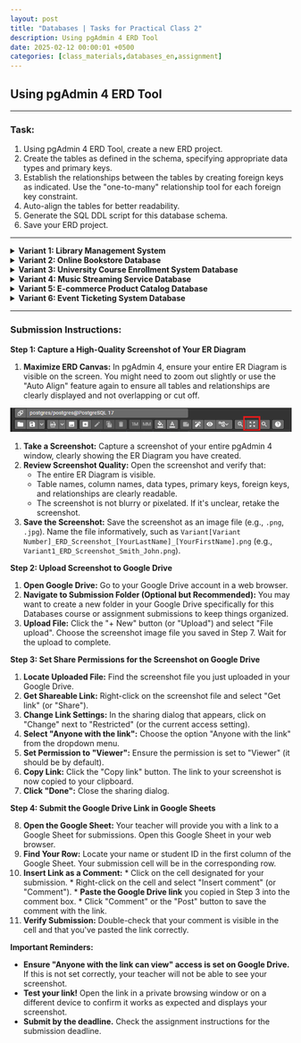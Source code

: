 ```yaml
---
layout: post
title: "Databases | Tasks for Practical Class 2"
description: Using pgAdmin 4 ERD Tool
date: 2025-02-12 00:00:01 +0500
categories: [class_materials,databases_en,assignment]
---
```


## Using pgAdmin 4 ERD Tool

---

### Task:

1.  Using pgAdmin 4 ERD Tool, create a new ERD project.
2.  Create the tables as defined in the schema, specifying appropriate data types and primary keys.
3.  Establish the relationships between the tables by creating foreign keys as indicated. Use the "one-to-many" relationship tool for each foreign key constraint. 
4.  Auto-align the tables for better readability.
5.  Generate the SQL DDL script for this database schema.
6.  Save your ERD project.

---

<details markdown="1">
<summary><strong>Variant 1: Library Management System</strong></summary>

**Scenario:** Design a database for a small library to manage its collection of books, authors, borrowers, and loans.

**Database Schema:**

*   **Tables:**
    *   `Books`:
        *   `book_id` (integer, Primary Key) - Unique identifier for each book.
        *   `title` (character varying) - Title of the book.
        *   `isbn` (character varying) - International Standard Book Number.
        *   `publication_year` (integer) - Year of publication.
        *   `genre` (character varying) - Genre of the book.
    *   `Authors`:
        *   `author_id` (integer, Primary Key) - Unique identifier for each author.
        *   `first_name` (character varying) - Author's first name.
        *   `last_name` (character varying) - Author's last name.
    *   `Book_Authors`: (Intersection table for many-to-many relationship between Books and Authors)
        *   `book_id` (integer, Foreign Key referencing `Books(book_id)`)
        *   `author_id` (integer, Foreign Key referencing `Authors(author_id)`)
        *   **(Composite Primary Key: `book_id`, `author_id`)**
    *   `Borrowers`:
        *   `borrower_id` (integer, Primary Key) - Unique identifier for each borrower.
        *   `first_name` (character varying) - Borrower's first name.
        *   `last_name` (character varying) - Borrower's last name.
        *   `address` (character varying) - Borrower's address.
        *   `phone_number` (character varying) - Borrower's phone number.
    *   `Loans`:
        *   `loan_id` (integer, Primary Key) - Unique identifier for each loan.
        *   `book_id` (integer, Foreign Key referencing `Books(book_id)`)
        *   `borrower_id` (integer, Foreign Key referencing `Borrowers(borrower_id)`)
        *   `loan_date` (date) - Date when the book was borrowed.
        *   `return_date` (date, Nullable) - Date when the book was returned (can be null if not yet returned).

*   **Relationships:**
    *   One-to-many relationship between `Authors` and `Book_Authors` (One Author can write multiple books).
    *   One-to-many relationship between `Books` and `Book_Authors` (One Book can be written by multiple authors).
    *   One-to-many relationship between `Books` and `Loans` (One Book can be loaned multiple times).
    *   One-to-many relationship between `Borrowers` and `Loans` (One Borrower can take out multiple loans).

</details>

<details markdown="1">
<summary><strong>Variant 2: Online Bookstore Database</strong></summary>

**Scenario:** Design a database for an online bookstore to manage books, authors, customers, orders, and publishers.

**Database Schema:**

*   **Tables:**
    *   `Books`:
        *   `book_id` (integer, Primary Key)
        *   `title` (character varying)
        *   `isbn` (character varying)
        *   `publication_year` (integer)
        *   `price` (numeric)
        *   `publisher_id` (integer, Foreign Key referencing `Publishers(publisher_id)`)
    *   `Authors`:
        *   `author_id` (integer, Primary Key)
        *   `first_name` (character varying)
        *   `last_name` (character varying)
    *   `Book_Authors`: (Intersection table)
        *   `book_id` (integer, Foreign Key referencing `Books(book_id)`)
        *   `author_id` (integer, Foreign Key referencing `Authors(author_id)`)
        *   **(Composite Primary Key: `book_id`, `author_id`)**
    *   `Customers`:
        *   `customer_id` (integer, Primary Key)
        *   `first_name` (character varying)
        *   `last_name` (character varying)
        *   `email` (character varying)
        *   `address` (character varying)
    *   `Publishers`:
        *   `publisher_id` (integer, Primary Key)
        *   `publisher_name` (character varying)
        *   `publisher_address` (character varying)
    *   `Orders`:
        *   `order_id` (integer, Primary Key)
        *   `customer_id` (integer, Foreign Key referencing `Customers(customer_id)`)
        *   `order_date` (date)
    *   `Order_Items`: (Intersection table for many-to-many relationship between Orders and Books)
        *   `order_item_id` (integer, Primary Key) - Unique identifier for each item in an order.
        *   `order_id` (integer, Foreign Key referencing `Orders(order_id)`)
        *   `book_id` (integer, Foreign Key referencing `Books(book_id)`)
        *   `quantity` (integer)
        *   `price` (numeric) - Price of the book at the time of order (could be different from current book price).

*   **Relationships:**
    *   One-to-many relationship between `Authors` and `Book_Authors`.
    *   One-to-many relationship between `Books` and `Book_Authors`.
    *   One-to-many relationship between `Publishers` and `Books`.
    *   One-to-many relationship between `Customers` and `Orders`.
    *   One-to-many relationship between `Orders` and `Order_Items`.
    *   One-to-many relationship between `Books` and `Order_Items`.

</details>

<details markdown="1">
<summary><strong>Variant 3: University Course Enrollment System Database</strong></summary>

**Scenario:** Design a database for a university to manage students, courses, professors, departments, and course enrollments.

**Database Schema:**

*   **Tables:**
    *   `Students`:
        *   `student_id` (integer, Primary Key)
        *   `first_name` (character varying)
        *   `last_name` (character varying)
        *   `major` (character varying)
    *   `Courses`:
        *   `course_id` (integer, Primary Key)
        *   `course_name` (character varying)
        *   `course_code` (character varying)
        *   `credits` (integer)
        *   `department_id` (integer, Foreign Key referencing `Departments(department_id)`)
    *   `Professors`:
        *   `professor_id` (integer, Primary Key)
        *   `first_name` (character varying)
        *   `last_name` (character varying)
        *   `department_id` (integer, Foreign Key referencing `Departments(department_id)`)
    *   `Departments`:
        *   `department_id` (integer, Primary Key)
        *   `department_name` (character varying)
        *   `building` (character varying)
    *   `Enrollments`: (Intersection table - represents a student enrolled in a course taught by a professor)
        *   `enrollment_id` (integer, Primary Key) - Unique identifier for each enrollment record.
        *   `student_id` (integer, Foreign Key referencing `Students(student_id)`)
        *   `course_id` (integer, Foreign Key referencing `Courses(course_id)`)
        *   `professor_id` (integer, Foreign Key referencing `Professors(professor_id)`)
        *   `semester` (character varying) - e.g., "Fall 2024", "Spring 2025".
        *   `grade` (character varying, Nullable) - Grade received by the student (can be null if course is in progress).

*   **Relationships:**
    *   One-to-many relationship between `Departments` and `Courses`.
    *   One-to-many relationship between `Departments` and `Professors`.
    *   One-to-many relationship between `Students` and `Enrollments`.
    *   One-to-many relationship between `Courses` and `Enrollments`.
    *   One-to-many relationship between `Professors` and `Enrollments`.

</details>

<details markdown="1">
<summary><strong>Variant 4: Music Streaming Service Database</strong></summary>

**Scenario:** Design a database for a music streaming service to manage artists, albums, songs, users, and playlists.

**Database Schema:**

*   **Tables:**
    *   `Artists`:
        *   `artist_id` (integer, Primary Key)
        *   `artist_name` (character varying)
        *   `genre` (character varying)
    *   `Albums`:
        *   `album_id` (integer, Primary Key)
        *   `album_name` (character varying)
        *   `artist_id` (integer, Foreign Key referencing `Artists(artist_id)`)
        *   `release_year` (integer)
    *   `Songs`:
        *   `song_id` (integer, Primary Key)
        *   `song_name` (character varying)
        *   `album_id` (integer, Foreign Key referencing `Albums(album_id)`)
        *   `track_number` (integer)
        *   `duration` (integer) - Duration in seconds.
    *   `Users`:
        *   `user_id` (integer, Primary Key)
        *   `username` (character varying, unique)
        *   `email` (character varying, unique)
        *   `registration_date` (date)
    *   `Playlists`:
        *   `playlist_id` (integer, Primary Key)
        *   `playlist_name` (character varying)
        *   `user_id` (integer, Foreign Key referencing `Users(user_id)`)
        *   `creation_date` (date)
    *   `Playlist_Songs`: (Intersection table)
        *   `playlist_id` (integer, Foreign Key referencing `Playlists(playlist_id)`)
        *   `song_id` (integer, Foreign Key referencing `Songs(song_id)`)
        *   **(Composite Primary Key: `playlist_id`, `song_id`)**
        *   `added_date` (timestamp)

*   **Relationships:**
    *   One-to-many relationship between `Artists` and `Albums`.
    *   One-to-many relationship between `Albums` and `Songs`.
    *   One-to-many relationship between `Users` and `Playlists`.
    *   One-to-many relationship between `Playlists` and `Playlist_Songs`.
    *   One-to-many relationship between `Songs` and `Playlist_Songs`.

</details>

<details markdown="1">
<summary><strong>Variant 5: E-commerce Product Catalog Database</strong></summary>

**Scenario:** Design a database for an e-commerce platform to manage products, categories, brands, suppliers, and product reviews.

**Database Schema:**

*   **Tables:**
    *   `Products`:
        *   `product_id` (integer, Primary Key)
        *   `product_name` (character varying)
        *   `description` (text)
        *   `price` (numeric)
        *   `category_id` (integer, Foreign Key referencing `Categories(category_id)`)
        *   `brand_id` (integer, Foreign Key referencing `Brands(brand_id)`)
        *   `supplier_id` (integer, Foreign Key referencing `Suppliers(supplier_id)`)
    *   `Categories`:
        *   `category_id` (integer, Primary Key)
        *   `category_name` (character varying)
    *   `Brands`:
        *   `brand_id` (integer, Primary Key)
        *   `brand_name` (character varying)
    *   `Suppliers`:
        *   `supplier_id` (integer, Primary Key)
        *   `supplier_name` (character varying)
        *   `supplier_contact` (character varying)
    *   `Product_Reviews`:
        *   `review_id` (integer, Primary Key)
        *   `product_id` (integer, Foreign Key referencing `Products(product_id)`)
        *   `rating` (integer) - e.g., 1 to 5 stars.
        *   `comment` (text, Nullable)
        *   `review_date` (timestamp)

*   **Relationships:**
    *   One-to-many relationship between `Categories` and `Products`.
    *   One-to-many relationship between `Brands` and `Products`.
    *   One-to-many relationship between `Suppliers` and `Products`.
    *   One-to-many relationship between `Products` and `Product_Reviews`.

</details>

<details markdown="1">
<summary><strong>Variant 6: Event Ticketing System Database</strong></summary>

**Scenario:** Design a database for an event ticketing system to manage events, venues, tickets, customers, and orders.

**Database Schema:**

*   **Tables:**
    *   `Events`:
        *   `event_id` (integer, Primary Key)
        *   `event_name` (character varying)
        *   `event_date` (timestamp)
        *   `venue_id` (integer, Foreign Key referencing `Venues(venue_id)`)
    *   `Venues`:
        *   `venue_id` (integer, Primary Key)
        *   `venue_name` (character varying)
        *   `venue_address` (character varying)
        *   `capacity` (integer)
    *   `Tickets`:
        *   `ticket_id` (integer, Primary Key)
        *   `event_id` (integer, Foreign Key referencing `Events(event_id)`)
        *   `ticket_type` (character varying) - e.g., "General Admission", "VIP".
        *   `price` (numeric)
        *   `quantity_available` (integer)
    *   `Customers`:
        *   `customer_id` (integer, Primary Key)
        *   `first_name` (character varying)
        *   `last_name` (character varying)
        *   `email` (character varying)
    *   `Orders`:
        *   `order_id` (integer, Primary Key)
        *   `customer_id` (integer, Foreign Key referencing `Customers(customer_id)`)
        *   `order_date` (timestamp)
    *   `Order_Tickets`: (Intersection table)
        *   `order_ticket_id` (integer, Primary Key) - Unique identifier for each ticket item in an order.
        *   `order_id` (integer, Foreign Key referencing `Orders(order_id)`)
        *   `ticket_id` (integer, Foreign Key referencing `Tickets(ticket_id)`)
        *   `quantity` (integer)
        *   `price` (numeric) - Price of the ticket at the time of order.

*   **Relationships:**
    *   One-to-many relationship between `Venues` and `Events`.
    *   One-to-many relationship between `Events` and `Tickets`.
    *   One-to-many relationship between `Customers` and `Orders`.
    *   One-to-many relationship between `Orders` and `Order_Tickets`.
    *   One-to-many relationship between `Tickets` and `Order_Tickets`.

</details>

---

### Submission Instructions:

**Step 1: Capture a High-Quality Screenshot of Your ER Diagram**

1.  **Maximize ERD Canvas:** In pgAdmin 4, ensure your entire ER Diagram is visible on the screen. You might need to zoom out slightly or use the "Auto Align" feature again to ensure all tables and relationships are clearly displayed and not overlapping or cut off.

![](/assets/images/2025-02-12-db-ass-2/Pasted%20image%2020250212163907.png)

1.  **Take a Screenshot:** Capture a screenshot of your entire pgAdmin 4 window, clearly showing the ER Diagram you have created.
2.  **Review Screenshot Quality:** Open the screenshot and verify that:
    *   The entire ER Diagram is visible.
    *   Table names, column names, data types, primary keys, foreign keys, and relationships are clearly readable.
    *   The screenshot is not blurry or pixelated. If it's unclear, retake the screenshot.
3.  **Save the Screenshot:** Save the screenshot as an image file (e.g., `.png`, `.jpg`). Name the file informatively, such as 
	`Variant[Variant Number]_ERD_Screenshot_[YourLastName]_[YourFirstName].png` 
	(e.g., `Variant1_ERD_Screenshot_Smith_John.png`).

**Step 2: Upload Screenshot to Google Drive**
1.  **Open Google Drive:** Go to your Google Drive account in a web browser.
2.  **Navigate to Submission Folder (Optional but Recommended):**  You may want to create a new folder in your Google Drive specifically for this Databases course or assignment submissions to keep things organized.
3.  **Upload File:** Click the "+ New" button (or "Upload") and select "File upload". Choose the screenshot image file you saved in Step 7. Wait for the upload to complete.

**Step 3:  Set Share Permissions for the Screenshot on Google Drive**
1.  **Locate Uploaded File:** Find the screenshot file you just uploaded in your Google Drive.
2.  **Get Shareable Link:** Right-click on the screenshot file and select "Get link" (or "Share").
3.  **Change Link Settings:** In the sharing dialog that appears, click on "Change" next to "Restricted" (or the current access setting).
4.  **Select "Anyone with the link":** Choose the option "Anyone with the link" from the dropdown menu.
5.  **Set Permission to "Viewer":** Ensure the permission is set to "Viewer" (it should be by default).
6.  **Copy Link:** Click the "Copy link" button. The link to your screenshot is now copied to your clipboard.
7.  **Click "Done":** Close the sharing dialog.

**Step 4: Submit the Google Drive Link in Google Sheets**

8.  **Open the Google Sheet:** Your teacher will provide you with a link to a Google Sheet for submissions. Open this Google Sheet in your web browser.
9.  **Find Your Row:** Locate your name or student ID in the first column of the Google Sheet. Your submission cell will be in the corresponding row.
10.  **Insert Link as a Comment:**
    *   Click on the cell designated for your submission.
    *   Right-click on the cell and select "Insert comment" (or "Comment").
    *   **Paste the Google Drive link** you copied in Step 3 into the comment box.
    *   Click "Comment" or the "Post" button to save the comment with the link.
11.  **Verify Submission:** Double-check that your comment is visible in the cell and that you've pasted the link correctly.

**Important Reminders:**

*   **Ensure "Anyone with the link can view" access is set on Google Drive.** If this is not set correctly, your teacher will not be able to see your screenshot.
*   **Test your link!**  Open the link in a private browsing window or on a different device to confirm it works as expected and displays your screenshot.
*   **Submit by the deadline.** Check the assignment instructions for the submission deadline.